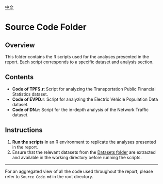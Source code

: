 [中文](README.zh.md)

# Source Code Folder

## Overview

This folder contains the R scripts used for the analyses presented in the report. Each script corresponds to a specific dataset and analysis section.

## Contents

- **Code of TPFS.r**: Script for analyzing the Transportation Public Financial Statistics dataset.
- **Code of EVPD.r**: Script for analyzing the Electric Vehicle Population Data dataset.
- **Code of DN.r**: Script for the in-depth analysis of the Network Traffic dataset.

## Instructions

1. **Run the scripts** in an R environment to replicate the analyses presented in the report.
2. Ensure that the relevant datasets from the [Datasets folder](../Datasets/) are extracted and available in the working directory before running the scripts.

---

For an aggregated view of all the code used throughout the report, please refer to `Source Code.md` in the root directory.
